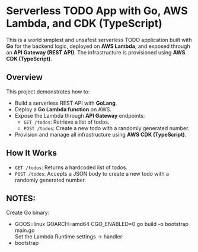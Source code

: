 # Serverless TODO App with Go, AWS Lambda, and CDK (TypeScript)

This is a world simplest and unsafest serverless TODO application built with **Go** for the backend logic, deployed on **AWS Lambda**, and exposed through an **API Gateway (REST API)**. The infrastructure is provisioned using **AWS CDK (TypeScript)**.

## Overview

This project demonstrates how to:
- Build a serverless REST API with **GoLang**.
- Deploy a **Go Lambda function** on AWS.
- Expose the Lambda through **API Gateway** endpoints:
  - `GET /todos`: Retrieve a list of todos.
  - `POST /todos`: Create a new todo with a randomly generated number.
- Provision and manage all infrastructure using **AWS CDK (TypeScript)**.

## How It Works

- `GET /todos`: Returns a hardcoded list of todos.
- `POST /todos`: Accepts a JSON body to create a new todo with a randomly generated number.


## NOTES:

Create Go binary: 
- GOOS=linux GOARCH=amd64 CGO_ENABLED=0 go build -o bootstrap main.go   
Set the Lambda Runtime settings -> handler: 
- bootstrap